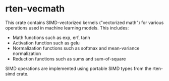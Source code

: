 # rten-vecmath

This crate contains SIMD-vectorized kernels ("vectorized math") for various
operations used in machine learning models. This includes:

 - Math functions such as exp, erf, tanh
 - Activation function such as gelu
 - Normalization functions such as softmax and mean-variance normalization
 - Reduction functions such as sums and sum-of-square

SIMD operations are implemented using portable SIMD types from the rten-simd
crate.
